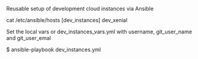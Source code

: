 Reusable setup of development cloud instances via Ansible

cat /etc/ansible/hosts
[dev_instances]
dev_xenial

Set the local vars or dev_instances_vars.yml with username, git_user_name and git_user_emal

$ ansible-playbook dev_instances.yml
